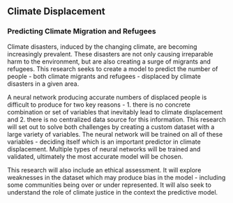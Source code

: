 ## Climate Displacement

### Predicting Climate Migration and Refugees
Climate disasters, induced by the changing climate, are becoming increasingly prevalent. These disasters are not only causing irreparable harm to the environment, but are also creating a surge of migrants and refugees. This research seeks to create a model to predict the number of people - both climate migrants and refugees -  displaced by climate disasters in a given area. 

A neural network producing accurate numbers of displaced people is difficult to produce for two key reasons - 1. there is no concrete combination or set of variables that inevitably lead to climate displacement and 2. there is no centralized data source for this information. This research will set out to solve both challenges by creating a custom dataset with a large variety of variables. The neural network will be trained on all of these variables - deciding itself which is an important predictor in climate displacement. Multiple types of neural networks will be trained and validated, ultimately the most accurate model will be chosen.

This research will also include an ethical assessment. It will explore weaknesses in the dataset which may produce bias in the model - including some communities being over or under represented. It will also seek to understand the role of climate justice in the context the predictive model.
